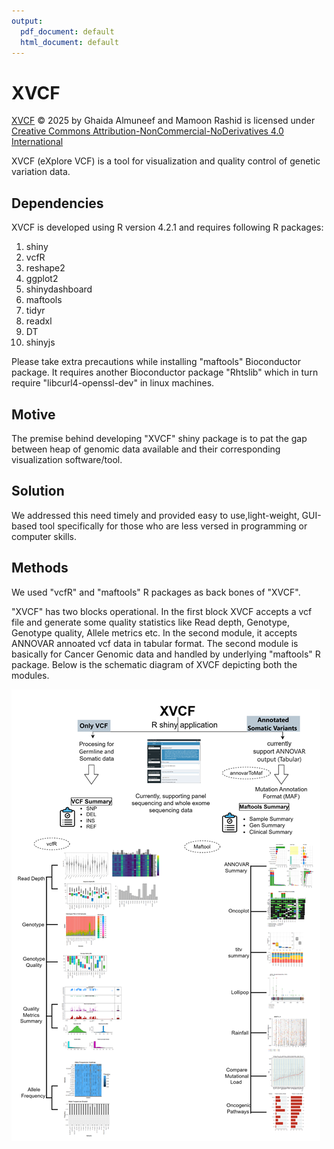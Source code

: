 ```yaml
---
output:
  pdf_document: default
  html_document: default
---
```

# XVCF
<a href="https://github.com/rashidma/XVCF">XVCF</a> © 2025 by Ghaida Almuneef and Mamoon Rashid is licensed under <a href="https://creativecommons.org/licenses/by-nc-nd/4.0/">Creative Commons Attribution-NonCommercial-NoDerivatives 4.0 International</a><img src="https://mirrors.creativecommons.org/presskit/icons/cc.svg" alt="" style="max-width: 1em;max-height:1em;margin-left: .2em;"><img src="https://mirrors.creativecommons.org/presskit/icons/by.svg" alt="" style="max-width: 1em;max-height:1em;margin-left: .2em;"><img src="https://mirrors.creativecommons.org/presskit/icons/nc.svg" alt="" style="max-width: 1em;max-height:1em;margin-left: .2em;"><img src="https://mirrors.creativecommons.org/presskit/icons/nd.svg" alt="" style="max-width: 1em;max-height:1em;margin-left: .2em;">

XVCF (eXplore VCF) is a tool for visualization and quality control of genetic variation data.

## Dependencies
XVCF is developed using R version 4.2.1 and requires following R packages:

1. shiny
2. vcfR
3. reshape2
4. ggplot2
5. shinydashboard
6. maftools
7. tidyr
8. readxl
9. DT
10. shinyjs

Please take extra precautions while installing "maftools" Bioconductor package. It requires another Bioconductor package "Rhtslib" which in turn require "libcurl4-openssl-dev" in linux machines.


## Motive
The premise behind developing "XVCF" shiny package is to pat the gap between
heap of genomic data available and their corresponding
visualization software/tool. 

## Solution
We addressed this need timely and provided easy to use,light-weight, GUI-based tool specifically for those who are less versed in
programming or computer skills.

## Methods
We used "vcfR" and "maftools" R packages as back bones of "XVCF".

"XVCF" has two blocks operational. In the first block XVCF accepts a vcf file and generate some quality statistics like Read depth, Genotype, Genotype quality, Allele metrics etc. In the second module, it accepts ANNOVAR annoated vcf data in tabular format. The second module is basically for Cancer Genomic data and handled by underlying "maftools" R package. Below is the schematic diagram of XVCF depicting both the modules.

<img src="Fig1.png"> 

